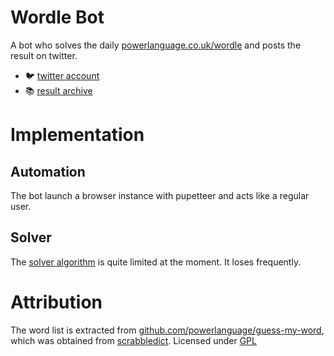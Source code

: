 # Wordle Bot

A bot who solves the daily [powerlanguage.co.uk/wordle](https://www.powerlanguage.co.uk/wordle/) and posts the result on twitter.

- 🐦 [twitter account](https://twitter.com/OasisPlatane)
- 📚 [result archive](https://github.com/Platane/wordle-bot/tree/output)

# Implementation

## Automation

The bot launch a browser instance with pupetteer and acts like a regular user.

## Solver

The [solver algorithm](src/solver.ts) is quite limited at the moment. It loses frequently.

# Attribution

The word list is extracted from [github.com/powerlanguage/guess-my-word](https://github.com/powerlanguage/guess-my-word/tree/master/wordlist), which was obtained from [scrabbledict](https://sourceforge.net/projects/scrabbledict/). Licensed under [GPL](https://github.com/powerlanguage/guess-my-word/blob/master/wordlist/gpl.txt)
